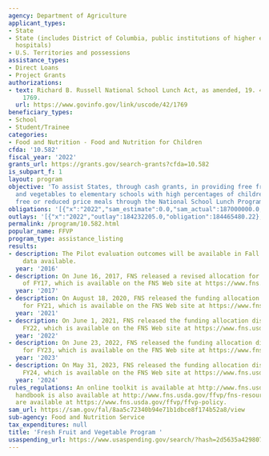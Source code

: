 ```yaml
---
agency: Department of Agriculture
applicant_types:
- State
- State (includes District of Columbia, public institutions of higher education and
  hospitals)
- U.S. Territories and possessions
assistance_types:
- Direct Loans
- Project Grants
authorizations:
- text: Richard B. Russell National School Lunch Act, as amended, 19. 42 U.S.C. &sect;
    1769.
  url: https://www.govinfo.gov/link/uscode/42/1769
beneficiary_types:
- School
- Student/Trainee
categories:
- Food and Nutrition - Food and Nutrition for Children
cfda: '10.582'
fiscal_year: '2022'
grants_url: https://grants.gov/search-grants?cfda=10.582
is_subpart_f: 1
layout: program
objective: 'To assist States, through cash grants, in providing free fresh fruits
  and vegetables to elementary schools with high percentages of children who receive
  free or reduced price meals through the National School Lunch Program. '
obligations: '[{"x":"2022","sam_estimate":0.0,"sam_actual":187000000.0,"usa_spending_actual":165586481.4},{"x":"2023","sam_estimate":238000000.0,"sam_actual":0.0,"usa_spending_actual":189205390.52},{"x":"2024","sam_estimate":252600000.0,"sam_actual":0.0,"usa_spending_actual":216533950.65}]'
outlays: '[{"x":"2022","outlay":184232205.0,"obligation":184465480.22},{"x":"2023","outlay":200205471.49,"obligation":201981697.94},{"x":"2024","outlay":190190761.35,"obligation":253197397.0}]'
permalink: /program/10.582.html
popular_name: FFVP
program_type: assistance_listing
results:
- description: The Pilot evaluation outcomes will be available in Fall 2016. No current
    data available.
  year: '2016'
- description: On June 16, 2017, FNS released a revised allocation for the remainder
    of FY17, which is available on the FNS Web site at https://www.fns.usda.gov/ffvp-revised-fy-2017-funding-allocation-and-fy-2018-funding-allocation.
  year: '2017'
- description: On August 18, 2020, FNS released the funding allocation distribution
    for FY21, which is available on the FNS Web site at https://www.fns.usda.gov/ffvp/allocation-funds-fy-2021.
  year: '2021'
- description: On June 1, 2021, FNS released the funding allocation distribution for
    FY22, which is available on the FNS Web site at https://www.fns.usda.gov/cn/sp-14-2021.
  year: '2022'
- description: On June 23, 2022, FNS released the funding allocation distribution
    for FY23, which is available on the FNS Web site at https://www.fns.usda.gov/ffvp/allocation-funds-fy-2023.
  year: '2023'
- description: On May 31, 2023, FNS released the funding allocation distribution for
    FY24, which is available on the FNS Web site at https://www.fns.usda.gov/ffvp/allocation-funds-fiscal-year-2024
  year: '2024'
rules_regulations: An online toolkit is available at http://www.fns.usda.gov/FFVP.  A
  handbook is also available at http://www.fns.usda.gov/ffvp/fns-resources. Policies
  are available at https://www.fns.usda.gov/ffvp/ffvp-policy.
sam_url: https://sam.gov/fal/8aa5c72340b94e71b1dbce8f174b52a8/view
sub-agency: Food and Nutrition Service
tax_expenditures: null
title: 'Fresh Fruit and Vegetable Program '
usaspending_url: https://www.usaspending.gov/search/?hash=2d5635a429807dec925c04814427a64a
---
```

